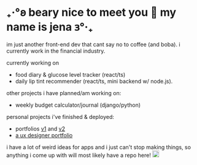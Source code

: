 

# ₊‧°𐐪 beary nice to meet you 🧸 my name is jena 𐑂°‧₊

im just another front-end dev that cant say no to coffee (and boba). i currently work in the financial industry.

currently working on 
- food diary & glucose level tracker (react/ts)
- daily lip tint recommender (react/ts, mini backend w/ node.js).

other projects i have planned/am working on:
  - weekly budget calculator/journal (django/python)

personal projects i've finished & deployed:
  - portfolios [v1](https://jenaadkins.gitlab.io/portfolio/) and [v2](https://jenawen.github.io/me/)
  - [a ux designer portfolio](https://sawara.vercel.app/)

i have a lot of weird ideas for apps and i just can't stop making things, so anything i come up with will most likely have a repo here! <img src="http://2.bp.blogspot.com/-IOLzF0Mak2I/TkndZ75Xt2I/AAAAAAAAAYQ/FQXsCXSWbuQ/s1600/20100413204011c69.gif" width="18px" height="18px" />






